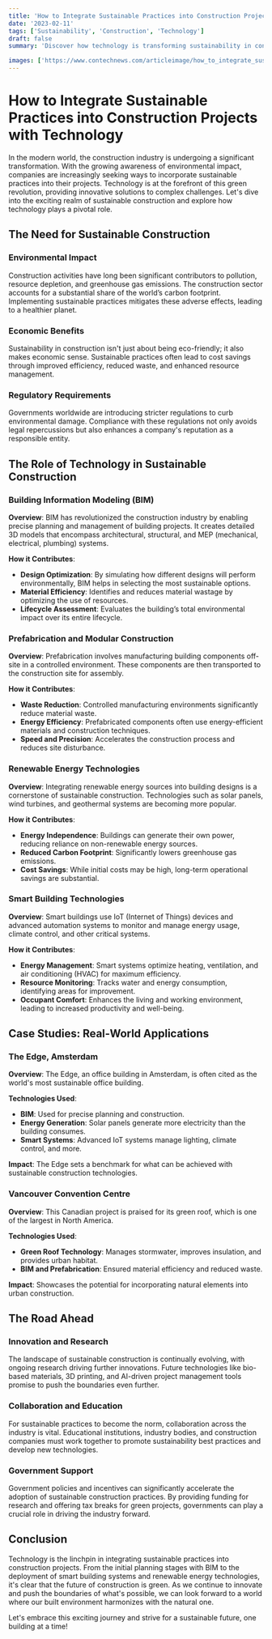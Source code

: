 ```yaml
---
title: 'How to Integrate Sustainable Practices into Construction Projects with Technology'
date: '2023-02-11'
tags: ['Sustainability', 'Construction', 'Technology']
draft: false
summary: 'Discover how technology is transforming sustainability in construction, revolutionizing project efficiency and reducing environmental impact.'

images: ['https://www.contechnews.com/articleimage/how_to_integrate_sustainable_practices_into_construction_projects_with_technology.webp']
---
```


# How to Integrate Sustainable Practices into Construction Projects with Technology

In the modern world, the construction industry is undergoing a significant transformation. With the growing awareness of environmental impact, companies are increasingly seeking ways to incorporate sustainable practices into their projects. Technology is at the forefront of this green revolution, providing innovative solutions to complex challenges. Let's dive into the exciting realm of sustainable construction and explore how technology plays a pivotal role.

## The Need for Sustainable Construction

### Environmental Impact
Construction activities have long been significant contributors to pollution, resource depletion, and greenhouse gas emissions. The construction sector accounts for a substantial share of the world’s carbon footprint. Implementing sustainable practices mitigates these adverse effects, leading to a healthier planet.

### Economic Benefits
Sustainability in construction isn't just about being eco-friendly; it also makes economic sense. Sustainable practices often lead to cost savings through improved efficiency, reduced waste, and enhanced resource management.

### Regulatory Requirements
Governments worldwide are introducing stricter regulations to curb environmental damage. Compliance with these regulations not only avoids legal repercussions but also enhances a company's reputation as a responsible entity.

## The Role of Technology in Sustainable Construction

### Building Information Modeling (BIM)

**Overview**: BIM has revolutionized the construction industry by enabling precise planning and management of building projects. It creates detailed 3D models that encompass architectural, structural, and MEP (mechanical, electrical, plumbing) systems.

**How it Contributes**:
- **Design Optimization**: By simulating how different designs will perform environmentally, BIM helps in selecting the most sustainable options.
- **Material Efficiency**: Identifies and reduces material wastage by optimizing the use of resources.
- **Lifecycle Assessment**: Evaluates the building’s total environmental impact over its entire lifecycle.

### Prefabrication and Modular Construction

**Overview**: Prefabrication involves manufacturing building components off-site in a controlled environment. These components are then transported to the construction site for assembly.

**How it Contributes**:
- **Waste Reduction**: Controlled manufacturing environments significantly reduce material waste.
- **Energy Efficiency**: Prefabricated components often use energy-efficient materials and construction techniques.
- **Speed and Precision**: Accelerates the construction process and reduces site disturbance.

### Renewable Energy Technologies

**Overview**: Integrating renewable energy sources into building designs is a cornerstone of sustainable construction. Technologies such as solar panels, wind turbines, and geothermal systems are becoming more popular.

**How it Contributes**:
- **Energy Independence**: Buildings can generate their own power, reducing reliance on non-renewable energy sources.
- **Reduced Carbon Footprint**: Significantly lowers greenhouse gas emissions.
- **Cost Savings**: While initial costs may be high, long-term operational savings are substantial.

### Smart Building Technologies

**Overview**: Smart buildings use IoT (Internet of Things) devices and advanced automation systems to monitor and manage energy usage, climate control, and other critical systems.

**How it Contributes**:
- **Energy Management**: Smart systems optimize heating, ventilation, and air conditioning (HVAC) for maximum efficiency.
- **Resource Monitoring**: Tracks water and energy consumption, identifying areas for improvement.
- **Occupant Comfort**: Enhances the living and working environment, leading to increased productivity and well-being.

## Case Studies: Real-World Applications

### The Edge, Amsterdam

**Overview**: The Edge, an office building in Amsterdam, is often cited as the world's most sustainable office building. 

**Technologies Used**:
- **BIM**: Used for precise planning and construction.
- **Energy Generation**: Solar panels generate more electricity than the building consumes.
- **Smart Systems**: Advanced IoT systems manage lighting, climate control, and more.

**Impact**: The Edge sets a benchmark for what can be achieved with sustainable construction technologies.

### Vancouver Convention Centre

**Overview**: This Canadian project is praised for its green roof, which is one of the largest in North America.

**Technologies Used**:
- **Green Roof Technology**: Manages stormwater, improves insulation, and provides urban habitat.
- **BIM and Prefabrication**: Ensured material efficiency and reduced waste.

**Impact**: Showcases the potential for incorporating natural elements into urban construction.

## The Road Ahead

### Innovation and Research

The landscape of sustainable construction is continually evolving, with ongoing research driving further innovations. Future technologies like bio-based materials, 3D printing, and AI-driven project management tools promise to push the boundaries even further.

### Collaboration and Education

For sustainable practices to become the norm, collaboration across the industry is vital. Educational institutions, industry bodies, and construction companies must work together to promote sustainability best practices and develop new technologies.

### Government Support

Government policies and incentives can significantly accelerate the adoption of sustainable construction practices. By providing funding for research and offering tax breaks for green projects, governments can play a crucial role in driving the industry forward.

## Conclusion

Technology is the linchpin in integrating sustainable practices into construction projects. From the initial planning stages with BIM to the deployment of smart building systems and renewable energy technologies, it's clear that the future of construction is green. As we continue to innovate and push the boundaries of what's possible, we can look forward to a world where our built environment harmonizes with the natural one.

Let's embrace this exciting journey and strive for a sustainable future, one building at a time!